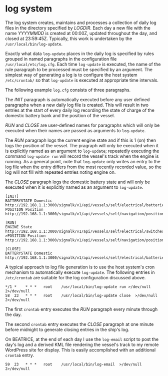 # log system

The log system creates, maintains and processes a collection of daily
log files in the directory specified by *LOGDIR*.
Each day a new file with the name *YYYYMMDD* is created at 00:00Z,
updated throughout the day, and closed at 23:59:45Z.
Typically, this work is undertaken by the `/usr/local/bin/log-update`.

Exactly what data `log-update` places in the daily log is specified
by rules grouped in named paragraphs in the configuration file
`/usr/local/etc/log.cfg`.
Each time `log-update` is executed, the name of the rule paragraph 
to be processed must be specified by an argument.
The simplest way of generating a log is to configure the host system
`/etc/crontab/` so that `log-update` is executed at appropriate
time intervals.

The following example `log.cfg` consists of three paragraphs.

The *INIT* paragraph is automatically executed before any user defined
paragraphs when a new daily log file is created.
This will result in two entries at the start of every daily log
recording the state of charge of the domestic battery bank and the
position of the vessel.

*RUN* and *CLOSE* are user-defined names for paragraphs which will only
be executed when their names are passed as arguments to `log-update`.

The *RUN* paragraph logs the current engine state and if this is 1 (on)
then logs the position of the vessel.
The pragraph will only be executed when it is explicitly named as an
argument to `log-update`; repeatedly executing the command
`log-update run` will record the vessel's track when the engine is
running.
As a general point, note that `log-update` only writes an entry to the
log file when the entry differs from the most recently recorded value,
so the log will not fill with repeated entries noting engine on.

The *CLOSE* paragraph logs the domestic battery state and will only
be executed when it is explicitly named as an argument to `log-update`.
```
[INIT]
BATTERYSTATE Domestic http://192.168.1.1:3000/signalk/v1/api/vessels/self/electrical/batteries/278/capacity/stateOfCharge
POSITION Position http://192.168.1.1:3000/signalk/v1/api/vessels/self/navigation/position

[RUN]
ENGINE State http://192.168.1.1:3000/signalk/v1/api/vessels/self/electrical/switches/bank/16/16/state
>POSITION Position http://192.168.1.1:3000/signalk/v1/api/vessels/self/navigation/position

[CLOSE]
BATTERYSTATE Domestic http://192.168.1.1:3000/signalk/v1/api/vessels/self/electrical/batteries/278/capacity/stateOfCharge
```

A typical approach to log file generation is to use the host system's
cron mechanism to automatically execute `log-update`.
The following entries in `/etc/crontab` are suitable for the log
configuration discussed above.
```
*/1 *    * * *   root    /usr/local/bin/log-update run >/dev/null 2>/dev/null
58  23   * * *   root    /usr/local/bin/log-update close  >/dev/null 2>/dev/null
```

The first `crontab` entry executes the *RUN* paragraph every minute
through the day.

The second `crontab` entry executes the *CLOSE* paragraph at one minute
before midnight to generate closing entries in the ship's log.

On BEATRICE, at the end of each day I use the `log-email` script to post
the day's log and a derived KML file rendering the vessel's track to my
remote WordPress site for display.
This is easily accomplished with an additional `crontab` entry.
```
59  23   * * *   root    /usr/local/bin/log-email  >/dev/null 2>/dev/null
```



